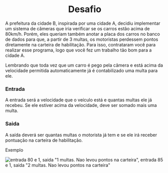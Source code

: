 # <h1 align="center"> Desafio </h1>

A prefeitura da cidade B, inspirada por uma cidade A, decidiu implementar um sistema de câmeras que iria verificar se os carros estão acima de 80km/h. Porém, eles queriam também anotar a placa dos carros no banco de dados para que, a partir de 3 multas, os motoristas perdessem pontos diretamente na carteira de habilitação. Para isso, contrataram você para realizar esse programa, logo que você fez um trabalho tão bom para a cidade A.

Lembrando que toda vez que um carro é pego pela câmera e está acima da velocidade permitida automaticamente já é contabilizado uma multa para ele.

### Entrada
A entrada será a velocidade que o veículo está e quantas multas ele já recebeu. Se ele estiver acima da velocidade, deve ser somado mais uma multa.

### Saida
A saída deverá ser quantas multas o motorista já tem e se ele irá receber pontuação na carteira de habilitação.

Exemplo

![entrada 80 e 1, saida "1 multas. Nao levou pontos na carteira", entrada 85 e 1, saida "2 multas. Nao levou pontos na carteira" ](../../../Arquivos%20ADS/trabalho%20VS/Capturar7.PNG)